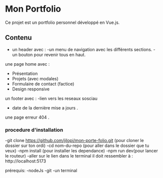 # Mon Portfolio

Ce projet est un portfolio personnel développé en Vue.js.

## Contenu

- un header avec :
-un menu de navigation avec les différents sections.
-un bouton pour revenir tous en haut.

une page home avec :
- Présentation
- Projets (avec modales)
- Formulaire de contact (factice)
- Design responsive

un footer avec :
-lien vers les reseaux sosciau 
- date de la dernière mise a jours .

une page erreur 404 .

### procedure d'installation
-git clone https://github.com/jilopi/mon-porte-folio.git (pour cloner le dossier sur ton ordi)
-cd nom-du-repo  (pour aller dans le dossier que tu veux)
-npm install (pour installer les dependance)
-npm run dev(pour lancer le routeur)
-aller sur le lien dans le terminal il doit ressembler à : http://localhost:5173

prérequis:
-nodeJs
-git
-un terminal 

